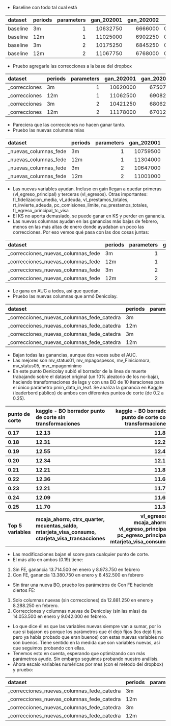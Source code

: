 * Baseline con todo tal cual está

<table>
 <thead>
  <tr>
   <th style="text-align:left;"> dataset </th>
   <th style="text-align:left;"> periods </th>
   <th style="text-align:right;"> parameters </th>
   <th style="text-align:right;"> gan_202001 </th>
   <th style="text-align:right;"> gan_202002 </th>
   <th style="text-align:right;"> auc </th>
   <th style="text-align:right;"> ks </th>
  </tr>
 </thead>
<tbody>
  <tr>
   <td style="text-align:left;"> baseline </td>
   <td style="text-align:left;"> 3m </td>
   <td style="text-align:right;"> 1 </td>
   <td style="text-align:right;"> 10632750 </td>
   <td style="text-align:right;"> 6666000 </td>
   <td style="text-align:right;"> 0.9456437 </td>
   <td style="text-align:right;"> 0.7615296 </td>
  </tr>
  <tr>
   <td style="text-align:left;"> baseline </td>
   <td style="text-align:left;"> 12m </td>
   <td style="text-align:right;"> 1 </td>
   <td style="text-align:right;"> 11025000 </td>
   <td style="text-align:right;"> 6902250 </td>
   <td style="text-align:right;"> 0.9506677 </td>
   <td style="text-align:right;"> 0.7767317 </td>
  </tr>
  <tr>
   <td style="text-align:left;"> baseline </td>
   <td style="text-align:left;"> 3m </td>
   <td style="text-align:right;"> 2 </td>
   <td style="text-align:right;"> 10175250 </td>
   <td style="text-align:right;"> 6845250 </td>
   <td style="text-align:right;"> 0.9452452 </td>
   <td style="text-align:right;"> 0.7621345 </td>
  </tr>
  <tr>
   <td style="text-align:left;"> baseline </td>
   <td style="text-align:left;"> 12m </td>
   <td style="text-align:right;"> 2 </td>
   <td style="text-align:right;"> 11067750 </td>
   <td style="text-align:right;"> 6768000 </td>
   <td style="text-align:right;"> 0.9504831 </td>
   <td style="text-align:right;"> 0.7812051 </td>
  </tr>
 </tbody>
</table>

* Pruebo agregarle las correcciones a la base del dropbox

<table>
 <thead>
  <tr>
   <th style="text-align:left;"> dataset </th>
   <th style="text-align:left;"> periods </th>
   <th style="text-align:right;"> parameters </th>
   <th style="text-align:right;"> gan_202001 </th>
   <th style="text-align:right;"> gan_202002 </th>
   <th style="text-align:right;"> auc </th>
   <th style="text-align:right;"> ks </th>
  </tr>
 </thead>
<tbody>
  <tr>
   <td style="text-align:left;"> _correcciones </td>
   <td style="text-align:left;"> 3m </td>
   <td style="text-align:right;"> 1 </td>
   <td style="text-align:right;"> 10620000 </td>
   <td style="text-align:right;"> 6750750 </td>
   <td style="text-align:right;"> 0.9463774 </td>
   <td style="text-align:right;"> 0.7655640 </td>
  </tr>
  <tr>
   <td style="text-align:left;"> _correcciones </td>
   <td style="text-align:left;"> 12m </td>
   <td style="text-align:right;"> 1 </td>
   <td style="text-align:right;"> 11062500 </td>
   <td style="text-align:right;"> 6908250 </td>
   <td style="text-align:right;"> 0.9505114 </td>
   <td style="text-align:right;"> 0.7788874 </td>
  </tr>
  <tr>
   <td style="text-align:left;"> _correcciones </td>
   <td style="text-align:left;"> 3m </td>
   <td style="text-align:right;"> 2 </td>
   <td style="text-align:right;"> 10421250 </td>
   <td style="text-align:right;"> 6806250 </td>
   <td style="text-align:right;"> 0.9462242 </td>
   <td style="text-align:right;"> 0.7642716 </td>
  </tr>
  <tr>
   <td style="text-align:left;"> _correcciones </td>
   <td style="text-align:left;"> 12m </td>
   <td style="text-align:right;"> 2 </td>
   <td style="text-align:right;"> 11178000 </td>
   <td style="text-align:right;"> 6701250 </td>
   <td style="text-align:right;"> 0.9504307 </td>
   <td style="text-align:right;"> 0.7762005 </td>
  </tr>
  </tbody>
</table>

* Pareciera que las correcciones no hacen ganar tanto.
* Pruebo las nuevas columnas mias

<table>
 <thead>
  <tr>
   <th style="text-align:left;"> dataset </th>
   <th style="text-align:left;"> periods </th>
   <th style="text-align:right;"> parameters </th>
   <th style="text-align:right;"> gan_202001 </th>
   <th style="text-align:right;"> gan_202002 </th>
   <th style="text-align:right;"> auc </th>
   <th style="text-align:right;"> ks </th>
  </tr>
 </thead>
<tbody>
  <tr>
   <td style="text-align:left;"> _nuevas_columnas_fede </td>
   <td style="text-align:left;"> 3m </td>
   <td style="text-align:right;"> 1 </td>
   <td style="text-align:right;"> 10759500 </td>
   <td style="text-align:right;"> 6951000 </td>
   <td style="text-align:right;"> 0.9463858 </td>
   <td style="text-align:right;"> 0.7589984 </td>
  </tr>
  <tr>
   <td style="text-align:left;"> _nuevas_columnas_fede </td>
   <td style="text-align:left;"> 12m </td>
   <td style="text-align:right;"> 1 </td>
   <td style="text-align:right;"> 11304000 </td>
   <td style="text-align:right;"> 6968250 </td>
   <td style="text-align:right;"> 0.9504804 </td>
   <td style="text-align:right;"> 0.7778025 </td>
  </tr>
  <tr>
   <td style="text-align:left;"> _nuevas_columnas_fede </td>
   <td style="text-align:left;"> 3m </td>
   <td style="text-align:right;"> 2 </td>
   <td style="text-align:right;"> 10647000 </td>
   <td style="text-align:right;"> 6848250 </td>
   <td style="text-align:right;"> 0.9455294 </td>
   <td style="text-align:right;"> 0.7617453 </td>
  </tr>
  <tr>
   <td style="text-align:left;"> _nuevas_columnas_fede </td>
   <td style="text-align:left;"> 12m </td>
   <td style="text-align:right;"> 2 </td>
   <td style="text-align:right;"> 11001000 </td>
   <td style="text-align:right;"> 6943500 </td>
   <td style="text-align:right;"> 0.9502937 </td>
   <td style="text-align:right;"> 0.7785212 </td>
  </tr>
</tbody>
</table>

* Las nuevas variables ayudan. Incluso en gain llegan a quedar primeras (vl_egreso_principal) y terceras (vl_egresos). Otras importantes: fl_fidelizacion_media, vl_adeuda, vl_prestamos_totales, rt_invierte_adeuda, pc_comisiones_limite, nu_prestamos_totales, fl_egreso_principal_tc_visa
* El KS no aporta demasiado, se puede ganar en KS y perder en ganancia.
* Las nuevas columnas ayudan en las ganancias más bajas de febrero, menos en las más altas de enero donde ayudaban un poco las correcciones. Por eso vemos qué pasa con las dos cosas juntas:

<table>
 <thead>
  <tr>
   <th style="text-align:left;"> dataset </th>
   <th style="text-align:left;"> periods </th>
   <th style="text-align:right;"> parameters </th>
   <th style="text-align:right;"> gan_202001 </th>
   <th style="text-align:right;"> gan_202002 </th>
   <th style="text-align:right;"> auc </th>
   <th style="text-align:right;"> ks </th>
  </tr>
 </thead>
<tbody>
  <tr>
   <td style="text-align:left;"> _correcciones_nuevas_columnas_fede </td>
   <td style="text-align:left;"> 3m </td>
   <td style="text-align:right;"> 1 </td>
   <td style="text-align:right;"> 10670250 </td>
   <td style="text-align:right;"> 6806250 </td>
   <td style="text-align:right;"> 0.9469378 </td>
   <td style="text-align:right;"> 0.7637806 </td>
  </tr>
  <tr>
   <td style="text-align:left;"> _correcciones_nuevas_columnas_fede </td>
   <td style="text-align:left;"> 12m </td>
   <td style="text-align:right;"> 1 </td>
   <td style="text-align:right;"> 11236500 </td>
   <td style="text-align:right;"> 7033500 </td>
   <td style="text-align:right;"> 0.9508499 </td>
   <td style="text-align:right;"> 0.7773254 </td>
  </tr>
  <tr>
   <td style="text-align:left;"> _correcciones_nuevas_columnas_fede </td>
   <td style="text-align:left;"> 3m </td>
   <td style="text-align:right;"> 2 </td>
   <td style="text-align:right;"> 10712250 </td>
   <td style="text-align:right;"> 6965250 </td>
   <td style="text-align:right;"> 0.9465691 </td>
   <td style="text-align:right;"> 0.7644295 </td>
  </tr>
  <tr>
   <td style="text-align:left;"> _correcciones_nuevas_columnas_fede </td>
   <td style="text-align:left;"> 12m </td>
   <td style="text-align:right;"> 2 </td>
   <td style="text-align:right;"> 11062500 </td>
   <td style="text-align:right;"> 7018500 </td>
   <td style="text-align:right;"> 0.9506184 </td>
   <td style="text-align:right;"> 0.7790350 </td>
  </tr>
</tbody>
</table>

* Le gana en AUC a todos, así que quedan.
* Pruebo las nuevas columnas que armó Denicolay.

<table>
 <thead>
  <tr>
   <th style="text-align:left;"> dataset </th>
   <th style="text-align:left;"> periods </th>
   <th style="text-align:right;"> parameters </th>
   <th style="text-align:right;"> gan_202001 </th>
   <th style="text-align:right;"> gan_202002 </th>
   <th style="text-align:right;"> auc </th>
   <th style="text-align:right;"> ks </th>
  </tr>
 </thead>
<tbody>
  <tr>
   <td style="text-align:left;"> _correcciones_nuevas_columnas_fede_catedra </td>
   <td style="text-align:left;"> 3m </td>
   <td style="text-align:right;"> 1 </td>
   <td style="text-align:right;"> 10559250 </td>
   <td style="text-align:right;"> 6757500 </td>
   <td style="text-align:right;"> 0.9468441 </td>
   <td style="text-align:right;"> 0.7589652 </td>
  </tr>
  <tr>
   <td style="text-align:left;"> _correcciones_nuevas_columnas_fede_catedra </td>
   <td style="text-align:left;"> 12m </td>
   <td style="text-align:right;"> 1 </td>
   <td style="text-align:right;"> 11013750 </td>
   <td style="text-align:right;"> 6888000 </td>
   <td style="text-align:right;"> 0.9506158 </td>
   <td style="text-align:right;"> 0.7766971 </td>
  </tr>
  <tr>
   <td style="text-align:left;"> _correcciones_nuevas_columnas_fede_catedra </td>
   <td style="text-align:left;"> 3m </td>
   <td style="text-align:right;"> 2 </td>
   <td style="text-align:right;"> 10537500 </td>
   <td style="text-align:right;"> 6873000 </td>
   <td style="text-align:right;"> 0.9469629 </td>
   <td style="text-align:right;"> 0.7586731 </td>
  </tr>
  <tr>
   <td style="text-align:left;"> _correcciones_nuevas_columnas_fede_catedra </td>
   <td style="text-align:left;"> 12m </td>
   <td style="text-align:right;"> 2 </td>
   <td style="text-align:right;"> 11000250 </td>
   <td style="text-align:right;"> 6939000 </td>
   <td style="text-align:right;"> 0.9509203 </td>
   <td style="text-align:right;"> 0.7753216 </td>
  </tr>
</tbody>
</table>

* Bajan todas las ganancias, aunque dos veces sube el AUC.
* Las mejores son mv_status01, mv_mpagospesos, mv_Finiciomora, mv_status05, mvr_mpagominimo
* En este punto Denicolay subió el borrador de la linea de muerte trabajando sobre el dataset original (un 10% aleatorio de los no-baja), haciendo transformaciones de lags y con una BO de 10 iteraciones para el único parámetro pmin_data_in_leaf. Se analiza la ganancia en Kaggle (leaderbord público) de ambos con diferentes puntos de corte (de 0.2 a 0.25).

<table>
 <thead>
  <tr>
   <th style="text-align:left;"> punto de corte </th>
   <th style="text-align:left;"> kaggle - BO borrador punto de corte sin transformaciones </th>
   <th style="text-align:right;"> kaggle - BO borrador punto de corte con transformaciones </th>
  </tr>
 </thead>
<tbody>
   <tr>
   <th style="text-align:left;"> 0.17 </th>
   <th style="text-align:left;"> 12.13 </th>
   <th style="text-align:right;"> 11.80 </th>
  </tr>
   <tr>
   <th style="text-align:left;"> 0.18 </th>
   <th style="text-align:left;"> 12.31 </th>
   <th style="text-align:right;"> 12.22 </th>
  </tr>
   <tr>
   <th style="text-align:left;"> 0.19 </th>
   <th style="text-align:left;"> 12.55 </th>
   <th style="text-align:right;"> 12.47 </th>
  <tr>
   <th style="text-align:left;"> 0.20 </th>
   <th style="text-align:left;"> 12.34 </th>
   <th style="text-align:right;"> 12.15 </th>
  </tr>
  <tr>
   <th style="text-align:left;"> 0.21 </th>
   <th style="text-align:left;"> 12.21 </th>
   <th style="text-align:right;"> 11.85 </th>
  </tr>
   <tr>
   <th style="text-align:left;"> 0.22 </th>
   <th style="text-align:left;"> 12.36 </th>
   <th style="text-align:right;"> 11.67 </th>
  </tr>
   <tr>
   <th style="text-align:left;"> 0.23 </th>
   <th style="text-align:left;"> 12.21 </th>
   <th style="text-align:right;"> 11.77 </th>
  </tr>
   <tr>
   <th style="text-align:left;"> 0.24 </th>
   <th style="text-align:left;"> 12.09 </th>
   <th style="text-align:right;"> 11.64 </th>
  </tr>
   <tr>
   <th style="text-align:left;"> 0.25 </th>
   <th style="text-align:left;"> 11.70 </th>
   <th style="text-align:right;"> 11.39 </th>
  </tr>
   <tr>
   <th style="text-align:left;"> Top 5 variables </th>
   <th style="text-align:left;"> mcaja_ahorro, ctrx_quarter, mcuentas_saldo, mtarjeta_visa_consumo, ctarjeta_visa_transacciones </th>
   <th style="text-align:right;"> vl_egresos, mcaja_ahorro, vl_egreso_principal, pc_egreso_principal, mtarjeta_visa_consumo </th>
  </tr>
 </tbody>
</table>

* Las modificaciones bajan el score para cualquier punto de corte.
* El más alto en ambos (0.19) tiene:
 1. Sin FE, ganancia 13.714.500 en enero y 8.973.750 en febrero
 2. Con FE, ganancia 13.380.750 en enero y 8.452.500 en febrero
* Sin tirar una nueva BO, pruebo los parámetros de Con FE haciendo ciertos FE:
 1. Solo columnas nuevas (sin correcciones) da 12.881.250 en enero y 8.288.250 en febrero.
 2. Correcciones y columnas nuevas de Denicolay (sin las mías) da 14.053.500 en enero y 9.042.000 en febrero. 
* Lo que dice él es que las variables nuevas siempre van a sumar, por lo que si bajaron es porque los parámetros que él dejó fijos (los dejó fijos pero ya había probado que eran buenos) con estas nuevas variables no son buenos. Tiene sentido en la medida que son variables nuevas, así que seguimos probando con ellas.
* Tenemos esto en cuenta, esperando que optimizando con más parámetros ayude. Sin embargo seguimos probando nuestro análisis.
* Ahora escalo variables numéricas por mes (con el método del dropbox) y pruebo:

<table>
 <thead>
  <tr>
   <th style="text-align:left;"> dataset </th>
   <th style="text-align:left;"> periods </th>
   <th style="text-align:right;"> parameters </th>
   <th style="text-align:right;"> gan_202001 </th>
   <th style="text-align:right;"> gan_202002 </th>
   <th style="text-align:right;"> auc </th>
   <th style="text-align:right;"> ks </th>
  </tr>
 </thead>
<tbody>
  <tr>
   <td style="text-align:left;"> _correcciones_nuevas_columnas_fede_catedra </td>
   <td style="text-align:left;"> 3m </td>
   <td style="text-align:right;"> 1 </td>
   <td style="text-align:right;"> 10200000 </td>
   <td style="text-align:right;"> 6979500 </td>
   <td style="text-align:right;"> 0.9471565 </td>
   <td style="text-align:right;"> 0.7590729 </td>
  </tr>
  <tr>
   <td style="text-align:left;"> _correcciones_nuevas_columnas_fede_catedra </td>
   <td style="text-align:left;"> 12m </td>
   <td style="text-align:right;"> 1 </td>
   <td style="text-align:right;"> 10122000 </td>
   <td style="text-align:right;"> 7059750 </td>
   <td style="text-align:right;"> 0.9501952 </td>
   <td style="text-align:right;"> 0.7700053 </td>
  </tr>
  <tr>
   <td style="text-align:left;"> _correcciones_nuevas_columnas_fede_catedra </td>
   <td style="text-align:left;"> 3m </td>
   <td style="text-align:right;"> 2 </td>
   <td style="text-align:right;"> 9987000 </td>
   <td style="text-align:right;"> 6580500 </td>
   <td style="text-align:right;"> 0.9459770 </td>
   <td style="text-align:right;"> 0.7548883 </td>
  </tr>
  <tr>
   <td style="text-align:left;"> _correcciones_nuevas_columnas_fede_catedra </td>
   <td style="text-align:left;"> 12m </td>
   <td style="text-align:right;"> 2 </td>
   <td style="text-align:right;"> 9195750 </td>
   <td style="text-align:right;"> 5194500 </td>
   <td style="text-align:right;"> 0.9487536 </td>
   <td style="text-align:right;"> 0.7660306 </td>
  </tr>
</tbody>
</table>
